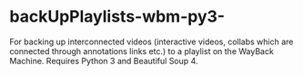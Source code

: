 # backUpPlaylists-wbm-py3-
For backing up interconnected videos (interactive videos, collabs which are connected through annotations links etc.) to a playlist on the WayBack Machine. Requires Python 3 and Beautiful Soup 4.
